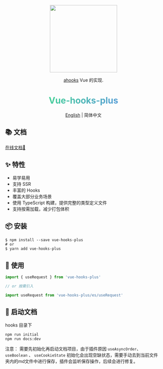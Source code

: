 <p align="center">
  <a href="http://43.138.187.142:9000/vue-hooks-plus/docs/">
    <img width="216" src="http://43.138.187.142:9000/assets/vue-hooks-plus/logo@2x.png">
  </a>
</p>

<div align="center">

[ahooks](https://ahooks.js.org/zh-CN/) Vue 的实现.

<h1 style="background: -webkit-linear-gradient(315deg, #42d392 25%, #647eff); background-clip: text;
-webkit-background-clip: text;-webkit-text-fill-color: transparent;">Vue-hooks-plus</h1>

[English](https://github.com/InhiblabCore/vue-hooks-plus/tree/master/README.md) | 简体中文
</div>

## 📚 文档

[在线文档📒](http://43.138.187.142:9000/vue-hooks-plus/docs/)

## ✨ 特性

- 易学易用
- 支持 SSR
- 丰富的 Hooks
- 覆盖大部分业务场景
- 使用 TypeScript 构建，提供完整的类型定义文件
- 支持按需加载，减少打包体积

## 📦 安装

```
$ npm install --save vue-hooks-plus
# or
$ yarn add vue-hooks-plus
```

## 🔨  使用

```typescript
import { useRequest } from 'vue-hooks-plus'

// or 按需引入

import useRequest from 'vue-hooks-plus/es/useRequest'
```

## 🏃 启动文档

hooks 目录下

```
npm run initial
npm run docs:dev

```

注意： 需要先初始化再启动文档项目，由于插件原因 `useAsyncOrder`、`useBoolean` 、 `useCookieState` 初始化会出现空缺状态，需要手动去到当前文件夹内的md文件中进行保存，插件会监听保存操作，后续会进行修复。